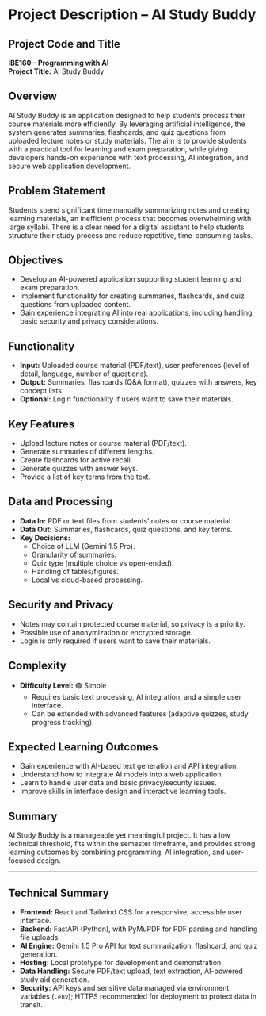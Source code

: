 
# Project Description – AI Study Buddy

## Project Code and Title
**IBE160 – Programming with AI**  
**Project Title:** AI Study Buddy

## Overview
AI Study Buddy is an application designed to help students process their course materials more efficiently. By leveraging artificial intelligence, the system generates summaries, flashcards, and quiz questions from uploaded lecture notes or study materials. The aim is to provide students with a practical tool for learning and exam preparation, while giving developers hands-on experience with text processing, AI integration, and secure web application development.

## Problem Statement
Students spend significant time manually summarizing notes and creating learning materials, an inefficient process that becomes overwhelming with large syllabi. There is a clear need for a digital assistant to help students structure their study process and reduce repetitive, time-consuming tasks.

## Objectives
- Develop an AI-powered application supporting student learning and exam preparation.
- Implement functionality for creating summaries, flashcards, and quiz questions from uploaded content.
- Gain experience integrating AI into real applications, including handling basic security and privacy considerations.

## Functionality
- **Input:** Uploaded course material (PDF/text), user preferences (level of detail, language, number of questions).
- **Output:** Summaries, flashcards (Q&A format), quizzes with answers, key concept lists.
- **Optional:** Login functionality if users want to save their materials.

## Key Features
- Upload lecture notes or course material (PDF/text).
- Generate summaries of different lengths.
- Create flashcards for active recall.
- Generate quizzes with answer keys.
- Provide a list of key terms from the text.

## Data and Processing
- **Data In:** PDF or text files from students’ notes or course material.
- **Data Out:** Summaries, flashcards, quiz questions, and key terms.
- **Key Decisions:**  
  - Choice of LLM (Gemini 1.5 Pro).  
  - Granularity of summaries.  
  - Quiz type (multiple choice vs open-ended).  
  - Handling of tables/figures.  
  - Local vs cloud-based processing.

## Security and Privacy
- Notes may contain protected course material, so privacy is a priority.
- Possible use of anonymization or encrypted storage.
- Login is only required if users want to save their materials.

## Complexity
- **Difficulty Level:** 🟢 Simple  
  - Requires basic text processing, AI integration, and a simple user interface.
  - Can be extended with advanced features (adaptive quizzes, study progress tracking).

## Expected Learning Outcomes
- Gain experience with AI-based text generation and API integration.
- Understand how to integrate AI models into a web application.
- Learn to handle user data and basic privacy/security issues.
- Improve skills in interface design and interactive learning tools.

## Summary
AI Study Buddy is a manageable yet meaningful project. It has a low technical threshold, fits within the semester timeframe, and provides strong learning outcomes by combining programming, AI integration, and user-focused design.

---

## Technical Summary
- **Frontend:** React and Tailwind CSS for a responsive, accessible user interface.
- **Backend:** FastAPI (Python), with PyMuPDF for PDF parsing and handling file uploads.
- **AI Engine:** Gemini 1.5 Pro API for text summarization, flashcard, and quiz generation.
- **Hosting:** Local prototype for development and demonstration.
- **Data Handling:** Secure PDF/text upload, text extraction, AI-powered study aid generation.
- **Security:** API keys and sensitive data managed via environment variables (`.env`); HTTPS recommended for deployment to protect data in transit.